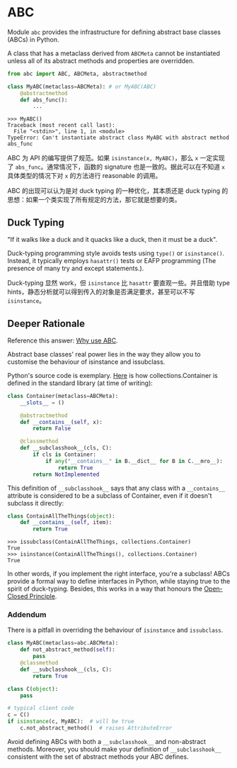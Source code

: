 # ABC

Module `abc` provides the infrastructure for defining abstract base classes (ABCs) in Python.

A class that has a metaclass derived from `ABCMeta` cannot be instantiated unless all of its abstract methods and properties are overridden.

~~~python
from abc import ABC, ABCMeta, abstractmethod

class MyABC(metaclass=ABCMeta): # or MyABC(ABC)
    @abstractmethod
    def abs_func():
        ...
~~~

~~~
>>> MyABC()
Traceback (most recent call last):
  File "<stdin>", line 1, in <module>
TypeError: Can't instantiate abstract class MyABC with abstract method abs_func
~~~

ABC 为 API 的编写提供了规范。如果 `isinstance(x, MyABC)`，那么 `x` 一定实现了 `abs_func`。通常情况下，函数的 signature 也是一致的。据此可以在不知道 `x` 具体类型的情况下对 `x` 的方法进行 reasonable 的调用。

ABC 的出现可以认为是对 duck typing 的一种优化，其本质还是 duck typing 的思想：如果一个类实现了所有规定的方法，那它就是想要的类。


## Duck Typing
"If it walks like a duck and it quacks like a duck, then it must be a duck". 

Duck-typing programming style avoids tests using `type()` or `isinstance()`. Instead, it typically employs `hasattr()` tests or EAFP programming (The presence of many try and except statements.).

Duck-typing 显然 work，但 `isinstance` 比 `hasattr` 要直观一些。并且借助 type hints，静态分析就可以得到传入的对象是否满足要求，甚至可以不写 `isinstance`。

## Deeper Rationale

Reference this answer: [Why use ABC](https://stackoverflow.com/a/19328146/17498112).

Abstract base classes' real power lies in the way they allow you to customise the behaviour of isinstance and issubclass. 

Python's source code is exemplary. [Here](https://hg.python.org/cpython/file/8e0dc4d3b49c/Lib/_collections_abc.py#l143) is how collections.Container is defined in the standard library (at time of writing):

~~~python
class Container(metaclass=ABCMeta):
    __slots__ = ()

    @abstractmethod
    def __contains__(self, x):
        return False

    @classmethod
    def __subclasshook__(cls, C):
        if cls is Container:
            if any("__contains__" in B.__dict__ for B in C.__mro__):
                return True
        return NotImplemented
~~~

This definition of `__subclasshook__` says that any class with a `__contains__` attribute is considered to be a subclass of Container, even if it doesn't subclass it directly:

~~~python
class ContainAllTheThings(object):
    def __contains__(self, item):
        return True
~~~

~~~
>>> issubclass(ContainAllTheThings, collections.Container)
True
>>> isinstance(ContainAllTheThings(), collections.Container)
True
~~~

In other words, if you implement the right interface, you're a subclass! ABCs provide a formal way to define interfaces in Python, while staying true to the spirit of duck-typing. Besides, this works in a way that honours the [Open-Closed Principle](https://en.wikipedia.org/wiki/Open%E2%80%93closed_principle).

### Addendum
There is a pitfall in overriding the behaviour of `isinstance` and `issubclass`.

~~~python
class MyABC(metaclass=abc.ABCMeta):
    def not_abstract_method(self):
        pass
    @classmethod
    def __subclasshook__(cls, C):
        return True

class C(object):
    pass

# typical client code
c = C()
if isinstance(c, MyABC):  # will be true
    c.not_abstract_method()  # raises AttributeError
~~~

Avoid defining ABCs with both a `__subclasshook__` and non-abstract methods. Moreover, you should make your definition of `__subclasshook__` consistent with the set of abstract methods your ABC defines.